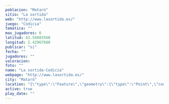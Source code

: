 ```yaml
---
poblacion: "Mataró"
sitio: "La sortida"
web: "http://www.lasortida.es/"
juego: "Codicia"
tematica: ""
max_jugadores: 6
latitud: 41.54083560
longitud: 2.42967660
publicar: "si"
fecha: ""
jugadores: ""
valoracion: 
foto: ""
name: "La sortida-Codicia"
webpage: "http://www.lasortida.es/"
city: "Mataró"
location: "{\"type\":\"Feature\",\"geometry\":{\"type\":\"Point\",\"coordinates\":[\"41,54083560\",\"2,42967660\"]}}"
active: true
play_date: ""
---
```

